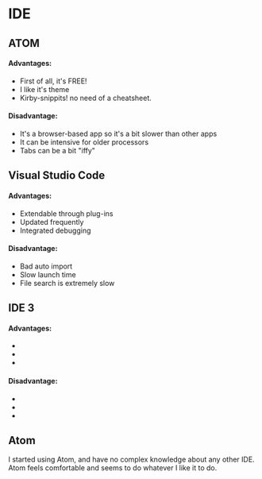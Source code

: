 # IDE

## ATOM

#### Advantages:													

- First of all, it's FREE!																			
- I like it's theme
- Kirby-snippits! no need of a cheatsheet.

#### Disadvantage:

- It's a browser-based app so it's a bit slower than other apps
- It can be intensive for older processors
- Tabs can be a bit "iffy"

## Visual Studio Code 

#### Advantages:													

- Extendable through plug-ins																					
- Updated frequently
- Integrated debugging 

#### Disadvantage:

- Bad auto import
- Slow launch time
- File search is extremely slow

## IDE 3

#### Advantages:													

- ​																							
-  
-  

#### Disadvantage:

- 
-  
-  

## Atom

I started using Atom, and have no complex knowledge about any other IDE. Atom feels comfortable and seems to do whatever I like it to do.
